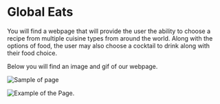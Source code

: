 # Global Eats

You will find a webpage that will provide the user the ability to choose a recipe from multiple cuisine types from around the world. Along with the options of food, the user may also choose a cocktail to drink along with their food choice.

Below you will find an image and gif of our webpage.

![Sample of page](../images/capture.png)


![Example of the Page.](../images/examplegif.gif)